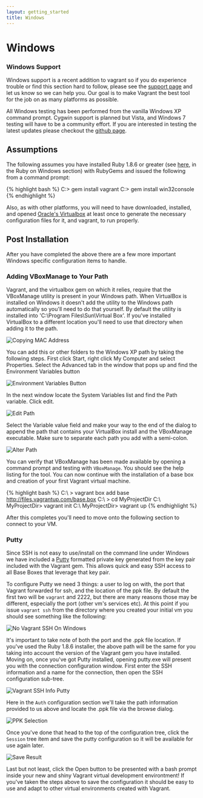 ```yaml
---
layout: getting_started
title: Windows
---
```

# Windows

<div class="info">
  <h3>Windows Support</h3>
  <p>
    Windows support is a recent addition to vagrant so if you do experience trouble
    or find this section hard to follow, please see the <a href='/support.html'>support page</a> 
    and let us know so we can help you. Our goal is to make Vagrant the best tool
    for the job on as many platforms as possible.
  </p>
  <p>
    All Windows testing has been performed from the vanilla Windows XP command prompt. Cygwin support
    is planned but Vista, and Windows 7 testing will have to be a community effort. If you are interested in testing the latest updates please checkout the <a href='http://github.com/mitchellh/vagrant'>github page</a>.
   </p>
</div>

## Assumptions

The following assumes you have installed Ruby 1.8.6 or greater (see [here](http://www.ruby-lang.org/en/downloads/), in the Ruby on Windows section) with RubyGems and issued the following from a command prompt:

{% highlight bash %}
C:\> gem install vagrant
C:\> gem install win32console
{% endhighlight %}

Also, as with other platforms, you will need to have downloaded, installed, and opened [Oracle's Virtualbox](http://www.virtualbox.org/) at least once to generate the necessary configuration files for it, and vagrant, to run properly.

## Post Installation

After you have completed the above there are a few more important Windows specific configuration items to handle. 

### Adding VBoxManage to Your Path

Vagrant, and the virtualbox gem on which it relies, require that the VBoxManage utility is present in your Windows path. When VirtualBox is installed on Windows it doesn't add the utility to the Windows path automatically so you'll need to do that yourself. By default the utility is installed into 'C:\Program Files\Sun\Virtual Box'. If you've installed VirtualBox to a different location you'll need to use that directory when adding it to the path. 

![Copying MAC Address](/images/windows/vbox_manage_default_location.jpg)

You can add this or other folders to the Windows XP path by taking the following steps. First click Start, right click My Computer and select Properties. Select the Advanced tab in the window that pops up and find the Environment Variables button

![Environment Variables Button](/images/windows/environment_variables_button.jpg)

In the next window locate the System Variables list and find the Path variable. Click edit.

![Edit Path](/images/windows/edit_path.jpg)

Select the Variable value field and make your way to the end of the dialog to append the path that contains your VirtualBox install and the VBoxManage executable. Make sure to separate each path you add with a semi-colon.

![Alter Path](/images/windows/alter_path.jpg)

You can verify that VBoxManage has been made available by opening a command prompt and testing with `VBoxManage`. You should see the help listing for the tool. You can now continue with the installation of a base box and creation of your first Vagrant virtual machine.

{% highlight bash %}
C:\ > vagrant box add base http://files.vagrantup.com/base.box
C:\ > cd MyProjectDir
C:\ MyProjectDir> vagrant init
C:\ MyProjectDir> vagrant up
{% endhighlight %}

After this completes you'll need to move onto the following section to connect to your VM.

### Putty

Since SSH is not easy to use/install on the command line under Windows we have included a [Putty](http://www.chiark.greenend.org.uk/~sgtatham/putty/download.html) formatted private key generated from the key pair included with the Vagrant gem. This allows quick and easy SSH access to all Base Boxes that leverage that key pair.

To configure Putty we need 3 things: a user to log on with, the port that Vagrant forwarded for ssh, and the location of the ppk file. By default the first two will be `vagrant` and 2222, but there are many reasons those may be different, especially the port (other vm's services etc). At this point if you issue `vagrant ssh` from the directory where you created your initial vm you should see something like the following:

![No Vagrant SSH On Windows](/images/windows/port_and_ppk_path.jpg)

It's important to take note of both the port and the .ppk file location. If you've used the Ruby 1.8.6 installer, the above path will be the same for you taking into account the version of the Vagrant gem you have installed. Moving on, once you've got Putty installed, opening putty.exe will present you with the connection configuration window. First enter the SSH information and a name for the connection, then open the SSH configuration sub-tree.

![Vagrant SSH Info Putty](/images/windows/putty_first_screen.jpg)

Here in the `Auth` configuration section we'll take the path information provided to us above and locate the .ppk file via the browse dialog.

![PPK Selection](/images/windows/ppk_selection.jpg)

Once you've done that head to the top of the configuration tree, click the `Session` tree item and save the putty configuration so it will be available for use again later.

![Save Result](/images/windows/save_result.jpg)

Last but not least, click the Open button to be presented with a bash prompt inside your new and shiny Vagrant virtual development environtment! If you've taken the steps above to save the configuration it should be easy to use and adapt to other virtual environments created with Vagrant.

 
